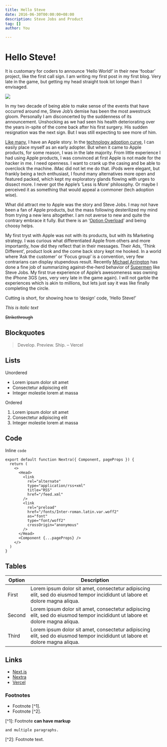 ```yaml
---
title: Hello Steve
date: 2016-06-30T00:00:00+08:00
description: Steve Jobs and Product
tag: []
author: You

---
```

# Hello Steve!

It is customary for coders to announce ‘Hello World!’ in their new ‘foobar’ project, like the first call sign. I am writing my first post in my first blog. Very late in the game, but getting my head straight took lot longer than I envisaged.

![](/images/0_9yxyemypuo_jij2i.jpeg)

In my two decade of being able to make sense of the events that have occurred around me, Steve Job’s demise has been the most awestruck gloom. Personally I am disconcerted by the suddenness of its announcement. Unshocking as we had seen his health deteriorating over the years in-spite of the come back after his first surgery. His sudden resignation was the next sign. But I was still expecting to see more of him.

[Like many](http://cupertino.patch.com/articles/dear-steve-jobs-a-letter-from-a-mother "Letter to Steve Jobs"), I have an Apple story. In the [technology adoption curve](http://en.wikipedia.org/wiki/Diffusion_of_innovations "Diffusion of innovations"), I can easily place myself as an early adopter. But when it came to Apple products, for some reason, I was in the late majority. From little experience I had using Apple products, I was convinced at first Apple is not made for the hacker in me. I need openness. I want to crank up the casing and be able to overclock the machine. iMac did not let me do that. iPods were elegant, but frankly being a tech enthusiast, I found many alternatives more open and featured packed, which kept my exploratory glands flowing with urges to dissect more. I never got the Apple’s ‘Less is More’ philosophy. Or maybe I perceived it as something that would appeal a commoner (tech adoption wise).

What did attract me to Apple was the story and Steve Jobs. I may not have been a fan of Apple products, but the mass following desterilized my mind from trying a new lens altogether. I am not averse to new and quite the contrary embrace it fully. But there is an ‘[Option Overload](http://en.wikipedia.org/wiki/Information_overload "Extending 'Information Overload'")’ and being choosy helps.

My first tryst with Apple was not with its products, but with its Marketing strategy. I was curious what differentiated Apple from others and more importantly, how did they reflect that in their messages. Their Ads, ‘Think Different’, product look and the come back story kept me hooked. In a world where ’Ask the customer’ or ‘Focus group’ is a convention, very few contrarians can display stupendous result. Recently [Michael Arrington](http://uncrunched.com/2011/10/09/steve-jobs-superman/ "Steve Jobs, Superman") has done a fine job of summarizing against-the-herd behavior of [Supermen](http://cdixon.org/2009/10/10/man-and-superman/ "Man and Superman") like Steve Jobs. My first true experience of Apple’s awesomeness was owning the iPhone 3GS (yes, very very late in the game again). I will not garble the experiences which is akin to millions, but lets just say it was like finally completing the circle.

Cutting is short, for showing how to ‘design’ code, ‘Hello Steve!’

_This is italic text_

~~Strikethrough~~

## Blockquotes

> Develop. Preview. Ship. – Vercel

## Lists

Unordered

* Lorem ipsum dolor sit amet
* Consectetur adipiscing elit
* Integer molestie lorem at massa

Ordered

1. Lorem ipsum dolor sit amet
2. Consectetur adipiscing elit
3. Integer molestie lorem at massa

## Code

Inline `code`

    export default function Nextra({ Component, pageProps }) {
      return (
        <>
          <Head>
            <link
              rel="alternate"
              type="application/rss+xml"
              title="RSS"
              href="/feed.xml"
            />
            <link
              rel="preload"
              href="/fonts/Inter-roman.latin.var.woff2"
              as="font"
              type="font/woff2"
              crossOrigin="anonymous"
            />
          </Head>
          <Component {...pageProps} />
        </>
      )
    }

## Tables

| Option | Description |
| --- | --- |
| First | Lorem ipsum dolor sit amet, consectetur adipiscing elit, sed do eiusmod tempor incididunt ut labore et dolore magna aliqua. |
| Second | Lorem ipsum dolor sit amet, consectetur adipiscing elit, sed do eiusmod tempor incididunt ut labore et dolore magna aliqua. |
| Third | Lorem ipsum dolor sit amet, consectetur adipiscing elit, sed do eiusmod tempor incididunt ut labore et dolore magna aliqua. |

## Links

* [Next.js](https://nextjs.org)
* [Nextra](https://nextra.vercel.app/)
* [Vercel](http://vercel.com)

### Footnotes

* Footnote \[^1\].
* Footnote \[^2\].

\[^1\]: Footnote **can have markup**

    and multiple paragraphs.

\[^2\]: Footnote text.